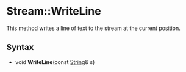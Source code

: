 # Stream::WriteLine #
This method writes a line of text to the stream at the current position.

## Syntax ##
- void **WriteLine**(const [String](String.md)& s)
